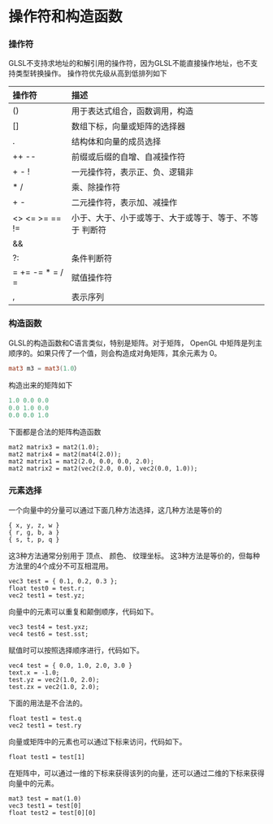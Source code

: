 # 操作符和构造函数
### 操作符
GLSL不支持求地址的和解引用的操作符，因为GLSL不能直接操作地址，也不支持类型转换操作。
操作符优先级从高到低排列如下

| 操作符          | 描述                                                |
| :-------------- | :------------------------------------------------- |
| ()              | 用于表达式组合，函数调用，构造                        |
| []              | 数组下标，向量或矩阵的选择器                          |
| .               | 结构体和向量的成员选择                               |
| ++ --           | 前缀或后缀的自增、自减操作符                          |
| + - !           | 一元操作符，表示正、负、逻辑非                        |
| * /             | 乘、除操作符                                         |
| + -             | 二元操作符，表示加、减操作                            |
| <> <= >= == !=  | 小于、大于、小于或等于、大于或等于、等于、不等于 判断符  | 
| && || ^^        | 逻辑与、或、异或                                     |
| ?:              | 条件判断符                                           |
| = += -= * = / = | 赋值操作符                                           |
| ,               | 表示序列                                             |

### 构造函数 
GLSL的构造函数和C语言类似，特别是矩阵。对于矩阵， OpenGL 中矩阵是列主顺序的。如果只传了一个值，则会构造成对角矩阵，其余元素为 0。
```glsl
mat3 m3 = mat3(1.0）
```
构造出来的矩阵如下
```glsl
1.0 0.0 0.0
0.0 1.0 0.0
0.0 0.0 1.0 
```
下面都是合法的矩阵构造函数
```hlsl
mat2 matrix3 = mat2(1.0);
mat2 matrix4 = mat2(mat4(2.0));
mat2 matrix1 = mat2(2.0, 0.0, 0.0, 2.0);
mat2 matrix2 = mat2(vec2(2.0, 0.0), vec2(0.0, 1.0));
```

### 元素选择
一个向量中的分量可以通过下面几种方法选择，这几种方法是等价的
```hlsl
{ x, y, z, w }
{ r, g, b, a }
{ s, t, p, q }
```
这3种方法通常分别用于 顶点、 颜色、 纹理坐标。
这3种方法是等价的，但每种方法里的4个成分不可互相混用。
```hlsl
vec3 test = { 0.1, 0.2, 0.3 };
float test0 = test.r;
vec2 test1 = test.yz;
```
向量中的元素可以重复和颠倒顺序，代码如下。
```hlsl
vec3 test4 = test.yxz;
vec4 test6 = test.sst;
```
赋值时可以按照选择顺序进行，代码如下。
```hlsl
vec4 test = { 0.0, 1.0, 2.0, 3.0 }
text.x = -1.0;
test.yz = vec2(1.0, 2.0);
test.zx = vec2(1.0, 2.0);
```
下面的用法是不合法的。
```hlsl
float test1 = test.q
vec2 test1 = test.ry
```
向量或矩阵中的元素也可以通过下标来访问，代码如下。
```hlsl
float test1 = test[1]
```
在矩阵中，可以通过一维的下标来获得该列的向量，还可以通过二维的下标来获得向量中的元素。
```hlsl
mat3 test = mat(1.0)
vec3 test1 = test[0]
float test2 = test[0][0]
```

